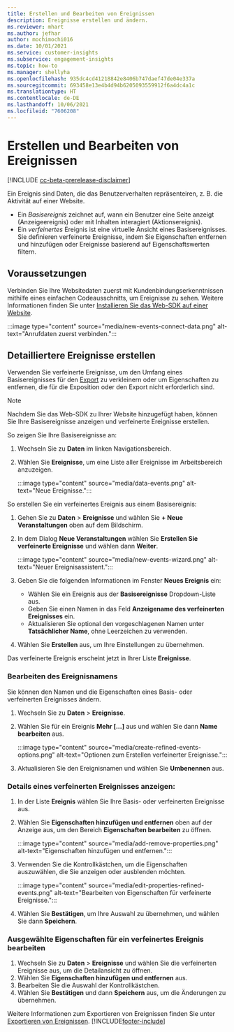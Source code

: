 ```yaml
---
title: Erstellen und Bearbeiten von Ereignissen
description: Ereignisse erstellen und ändern.
ms.reviewer: mhart
ms.author: jefhar
author: mochimochi016
ms.date: 10/01/2021
ms.service: customer-insights
ms.subservice: engagement-insights
ms.topic: how-to
ms.manager: shellyha
ms.openlocfilehash: 935dc4cd41218842e8406b747daef47de04e337a
ms.sourcegitcommit: 693458e13e4b4d94b6205093559912f6a4dc4a1c
ms.translationtype: HT
ms.contentlocale: de-DE
ms.lasthandoff: 10/06/2021
ms.locfileid: "7606208"
---
```

# <a name="create-and-modify-events"></a>Erstellen und Bearbeiten von Ereignissen

[!INCLUDE [cc-beta-prerelease-disclaimer](includes/cc-beta-prerelease-disclaimer.md)]

Ein Ereignis sind Daten, die das Benutzerverhalten repräsenteiren, z. B. die Aktivität auf einer Website.

- Ein *Basisereignis* zeichnet auf, wann ein Benutzer eine Seite anzeigt (Anzeigeereignis) oder mit Inhalten interagiert (Aktionsereignis).
- Ein *verfeinertes* Ereignis ist eine virtuelle Ansicht eines Basisereignisses. Sie definieren verfeinerte Ereignisse, indem Sie Eigenschaften entfernen und hinzufügen oder Ereignisse basierend auf Eigenschaftswerten filtern.

## <a name="prerequisites"></a>Voraussetzungen

Verbinden Sie Ihre Websitedaten zuerst mit Kundenbindungserkenntnissen mithilfe eines einfachen Codeausschnitts, um Ereignisse zu sehen. Weitere Informationen finden Sie unter [Installieren Sie das Web-SDK auf einer Website](instrument-website.md).

 :::image type="content" source="media/new-events-connect-data.png" alt-text="Anrufdaten zuerst verbinden.":::

## <a name="create-refined-events"></a>Detailliertere Ereignisse erstellen

Verwenden Sie verfeinerte Ereignisse, um den Umfang eines Basisereignisses für den [Export](export-events.md) zu verkleinern oder um Eigenschaften zu entfernen, die für die Exposition oder den Export nicht erforderlich sind.

> [!NOTE]
> Nachdem Sie das Web-SDK zu Ihrer Website hinzugefügt haben, können Sie Ihre Basisereignisse anzeigen und verfeinerte Ereignisse erstellen. 

So zeigen Sie Ihre Basisereignisse an:

1. Wechseln Sie zu **Daten** im linken Navigationsbereich.

1. Wählen Sie **Ereignisse**, um eine Liste aller Ereignisse im Arbeitsbereich anzuzeigen.

    :::image type="content" source="media/data-events.png" alt-text="Neue Ereignisse.":::

So erstellen Sie ein verfeinertes Ereignis aus einem Basisereignis: 

1. Gehen Sie zu **Daten** > **Ereignisse** und wählen Sie **+ Neue Veranstaltungen** oben auf dem Bildschirm.

1. In dem Dialog **Neue Veranstaltungen** wählen Sie **Erstellen Sie verfeinerte Ereignisse** und wählen dann **Weiter**.
   
     :::image type="content" source="media/new-events-wizard.png" alt-text="Neuer Ereignisassistent.":::
     
1. Geben Sie die folgenden Informationen im Fenster **Neues Ereignis** ein:

   - Wählen Sie ein Ereignis aus der **Basisereignisse** Dropdown-Liste aus.
   - Geben Sie einen Namen in das Feld **Anzeigename des verfeinerten Ereignisses** ein.
   - Aktualisieren Sie optional den vorgeschlagenen Namen unter **Tatsächlicher Name**, ohne Leerzeichen zu verwenden.

1. Wählen Sie **Erstellen** aus, um Ihre Einstellungen zu übernehmen.

Das verfeinerte Ereignis erscheint jetzt in Ihrer Liste **Ereignisse**.

### <a name="edit-event-name"></a>Bearbeiten des Ereignisnamens

Sie können den Namen und die Eigenschaften eines Basis- oder verfeinerten Ereignisses ändern.

1. Wechseln Sie zu **Daten** > **Ereignisse**. 

1. Wählen Sie für ein Ereignis **Mehr [...]** aus und wählen Sie dann **Name bearbeiten** aus.
    
     :::image type="content" source="media/create-refined-events-options.png" alt-text="Optionen zum Erstellen verfeinerter Ereignisse.":::

3. Aktualisieren Sie den Ereignisnamen und wählen Sie **Umbenennen** aus.

### <a name="view-the-details-of-a-refined-event"></a>Details eines verfeinerten Ereignisses anzeigen:

1. In der Liste **Ereignis** wählen Sie Ihre Basis- oder verfeinerten Ereignisse aus. 

1. Wählen Sie **Eigenschaften hinzufügen und entfernen** oben auf der Anzeige aus, um den Bereich **Eigenschaften bearbeiten** zu öffnen. 

     :::image type="content" source="media/add-remove-properties.png" alt-text="Eigenschaften hinzufügen und entfernen.":::

1. Verwenden Sie die Kontrollkästchen, um die Eigenschaften auszuwählen, die Sie anzeigen oder ausblenden möchten. 

   :::image type="content" source="media/edit-properties-refined-events.png" alt-text="Bearbeiten von Eigenschaften für verfeinerte Ereignisse.":::

1. Wählen Sie **Bestätigen**, um Ihre Auswahl zu übernehmen, und wählen Sie dann **Speichern**.


### <a name="edit-selected-properties-for-a-refined-event"></a>Ausgewählte Eigenschaften für ein verfeinertes Ereignis bearbeiten

1. Wechseln Sie zu **Daten** > **Ereignisse** und wählen Sie die verfeinerten Ereignisse aus, um die Detailansicht zu öffnen.
1. Wählen Sie **Eigenschaften hinzufügen und entfernen** aus. 
1. Bearbeiten Sie die Auswahl der Kontrollkästchen.
1. Wählen Sie **Bestätigen** und dann **Speichern** aus, um die Änderungen zu übernehmen.

Weitere Informationen zum Exportieren von Ereignissen finden Sie unter [Exportieren von Ereignissen](export-events.md).
[!INCLUDE[footer-include](../includes/footer-banner.md)]
